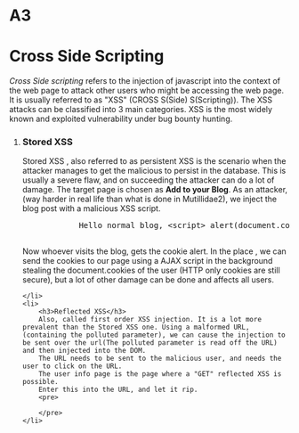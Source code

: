 # A3
<h1>Cross Side Scripting</h1>

<p><i>Cross Side scripting</i> refers to the injection of javascript into the context of the web page to attack other users who might be accessing the web page. It is usually referred to as "XSS" (CROSS S(Side) S(Scripting)). The XSS attacks can be classified into 3 main categories. XSS is the most widely known and exploited vulnerability under bug bounty hunting. 
</p>
<ol>
	<li><h3>Stored XSS</h3>
		<p>
			Stored XSS , also referred to as persistent XSS is the scenario when the attacker manages to get the malicious to persist in the database. This is usually a severe flaw, and on succeeding the attacker can do a lot of damage.
			The target page is chosen as <b>Add to your Blog</b>. As an attacker, (way harder in real life than what is done in Mutillidae2), we inject the blog post with a malicious XSS script. 
			<pre>
			Hello normal blog, &ltscript&gt alert(document.cookie)&lt/script&gt. Give me your cookies
			</pre>
			Now whoever visits the blog, gets the cookie alert. In the place , we can send the cookies to our page using a AJAX script in the background stealing the document.cookies of the user
			(HTTP only cookies are still secure), but a lot of other damage can be done and affects all users. 
		</p>

	</li>
	<li>
		<h3>Reflected XSS</h3>
		Also, called first order XSS injection. It is a lot more prevalent than the Stored XSS one. Using a malformed URL, (containing the polluted parameter), we can cause the injection to be sent over the url(The polluted parameter is read off the URL) and then injected into the DOM.
		The URL needs to be sent to the malicious user, and needs the user to click on the URL.
		The user info page is the page where a "GET" reflected XSS is possible.
		Enter this into the URL, and let it rip.
		<pre>
			
		</pre>
	</li>
	
</ol>
